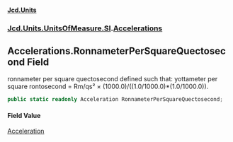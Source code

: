 #### [Jcd.Units](index.md 'index')
### [Jcd.Units.UnitsOfMeasure.SI](Jcd.Units.UnitsOfMeasure.SI.md 'Jcd.Units.UnitsOfMeasure.SI').[Accelerations](Accelerations.md 'Jcd.Units.UnitsOfMeasure.SI.Accelerations')

## Accelerations.RonnameterPerSquareQuectosecond Field

ronnameter per square quectosecond defined such that: yottameter per square rontosecond = Rm/qs² ×
(1000.0)/((1.0/1000.0)*(1.0/1000.0)).

```csharp
public static readonly Acceleration RonnameterPerSquareQuectosecond;
```

#### Field Value
[Acceleration](Acceleration.md 'Jcd.Units.UnitTypes.Acceleration')